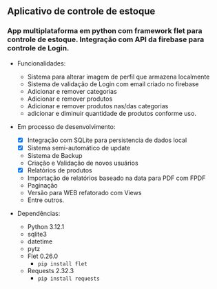 ## Aplicativo de controle de estoque

### App multiplataforma em python com framework flet para controle de estoque. Integração com API da firebase para controle de Login.

- Funcionalidades:
  - Sistema para alterar imagem de perfil que armazena localmente
  - Sistema de validação de Login com email criado no firebase
  - Adicionar e remover categorias
  - Adicionar e remover produtos
  - Adicionar e remover produtos nas/das categorias
  - adicionar e diminuir quantidade de produtos conforme uso.

- Em processo de desenvolvimento:
  - [x] Integração com SQLite para persistencia de dados local
  - [x] Sistema semi-automático de update
  - Sistema de Backup
  - Criação e Validação de novos usuários
  - [x] Relatórios de produtos
  - Importação de relatórios baseado na data para PDF com FPDF
  - Paginação
  - Versão para WEB refatorado com Views
  - Entre outros.

- Dependências:
  - Python 3.12.1
  - sqlite3
  - datetime
  - pytz
  - Flet 0.26.0
    - `pip install flet`
  - Requests 2.32.3
    - `pip install requests` 
